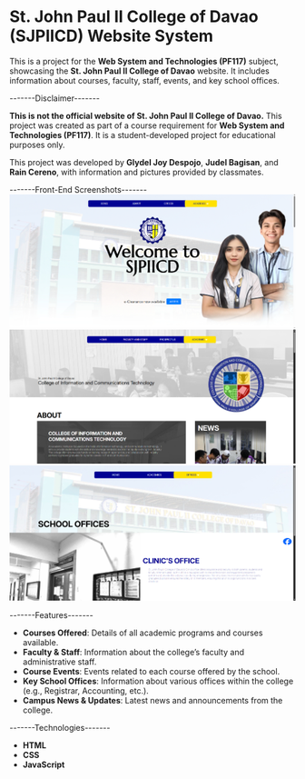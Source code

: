 # St. John Paul II College of Davao (SJPIICD) Website System

This is a project for the **Web System and Technologies (PF117)** subject, showcasing the **St. John Paul II College of Davao** website. It includes information about courses, faculty, staff, events, and key school offices.

-------Disclaimer-------

**This is not the official website of St. John Paul II College of Davao.** This project was created as part of a course requirement for **Web System and Technologies (PF117)**. It is a student-developed project for educational purposes only.

This project was developed by **Glydel Joy Despojo**, **Judel Bagisan**, and **Rain Cereno**, with information and pictures provided by classmates.

-------Front-End Screenshots-------
![Website Screenshot](images/home.png)  
![Website Screenshot](images/courses.png)  
![Website Screenshot](images/offices.png)  

-------Features-------
- **Courses Offered**: Details of all academic programs and courses available.
- **Faculty & Staff**: Information about the college’s faculty and administrative staff.
- **Course Events**: Events related to each course offered by the school.
- **Key School Offices**: Information about various offices within the college (e.g., Registrar, Accounting, etc.).
- **Campus News & Updates**: Latest news and announcements from the college.

-------Technologies-------
- **HTML**
- **CSS**
- **JavaScript**
